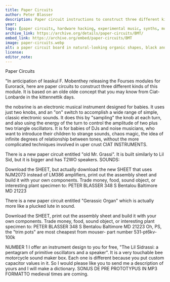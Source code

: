 ```yaml
---
title: Paper Circuits
author: Peter Blasser
description: Paper circuit instructions to construct three different kinds of experimental audio modules.
year: 
tags: [paper circuits, hardware hacking, experimental music, synths, modular, noise, ciat-lonbarde, Peter Blasser]
archive_link: https://archive.org/details/paper-circuits/BMT/
embed_link: https://archive.org/embed/paper-circuits/BMT
image: paper-circuits.webp
alt: a paper circuit board in natural-looking organic shapes, black and white
license: 
editor_note:
---
```


Paper Circuits

"In anticipation of Ieaskul F. Mobenthey releasing the Fourses modules for Eurorack, here are paper circuits to construct three different kinds of this module. It is based on an olde olde concept that you may know from Ciat-Lonbarde in the kittennettik days.

the nobsrine is an electronic musical instrument designed for babies.  It uses just two knobs, and an "on" switch to accomplish a wide range of simple, classic electronic sounds.  It does this by "sampling" the knob at each turn, and also using the energy of the turn to control the amplitude of two plus two triangle oscillators.  It is for babies of DJs and noise musicians, who want to introduce their children to strange sounds, chaos magic, the idea of infinite degrees of relationship between tones, without the more complicated techniques involved in uper crust CIAT INSTRUMENTS.

There is a new paper circuit entitled "old Mr. Grassi". It is built similarly to Lil Sid, but it is bigger and has T2WO speakers. SOUNDS:

Download the SHEET, but actually download the new SHEET that uses NJM2073 instead of LM386 amplifiers, print out the assembly sheet and build it with your own components. Trade money, food, sound object, or interesting plant specimen to: PETER BLASSER 348 S Bentalou Baltimore MD 21223

There is a new paper circuit entitled "Gerassic Organ" which is actually more like a plucked lute in sound.

Download the SHEET, print out the assembly sheet and build it with your own components. Trade money, food, sound object, or interesting plant specimen to: PETER BLASSER 348 S Bentalou Baltimore MD 21223  Oh, PS, the "trim pots" are most cheapest from mouser- part number 531-pt6kv-100k

NUMBER 1  I offer an instrument design to you for free, "The Lil Sidrassi: a pentagram of primitive oscillators and a speaker". It is a very touchable bee motorcycle sound maker box. Each one is different because you put custom capacitor values in it. So I would please like you to send me a description of yours and I will make a dictionary.  SONUS DE PRE PROTOTYPUS IN MP3 FORMATTO  medieval times are coming.


